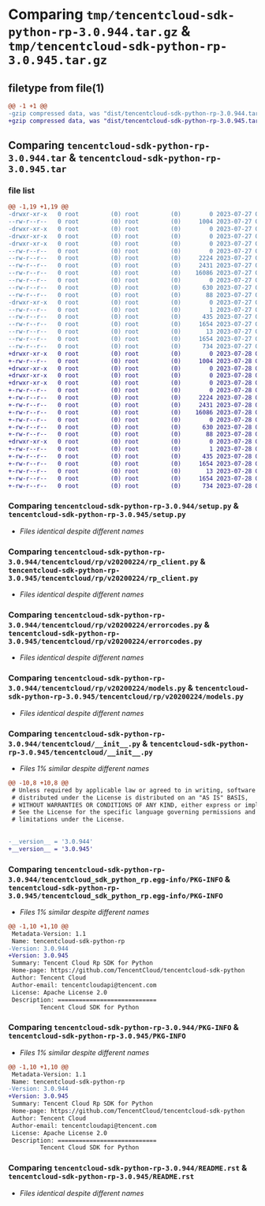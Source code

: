 # Comparing `tmp/tencentcloud-sdk-python-rp-3.0.944.tar.gz` & `tmp/tencentcloud-sdk-python-rp-3.0.945.tar.gz`

## filetype from file(1)

```diff
@@ -1 +1 @@
-gzip compressed data, was "dist/tencentcloud-sdk-python-rp-3.0.944.tar", last modified: Thu Jul 27 02:21:37 2023, max compression
+gzip compressed data, was "dist/tencentcloud-sdk-python-rp-3.0.945.tar", last modified: Fri Jul 28 00:33:56 2023, max compression
```

## Comparing `tencentcloud-sdk-python-rp-3.0.944.tar` & `tencentcloud-sdk-python-rp-3.0.945.tar`

### file list

```diff
@@ -1,19 +1,19 @@
-drwxr-xr-x   0 root         (0) root         (0)        0 2023-07-27 02:21:37.000000 tencentcloud-sdk-python-rp-3.0.944/
--rw-r--r--   0 root         (0) root         (0)     1004 2023-07-27 02:21:37.000000 tencentcloud-sdk-python-rp-3.0.944/setup.py
-drwxr-xr-x   0 root         (0) root         (0)        0 2023-07-27 02:21:37.000000 tencentcloud-sdk-python-rp-3.0.944/tencentcloud/
-drwxr-xr-x   0 root         (0) root         (0)        0 2023-07-27 02:21:37.000000 tencentcloud-sdk-python-rp-3.0.944/tencentcloud/rp/
-drwxr-xr-x   0 root         (0) root         (0)        0 2023-07-27 02:21:37.000000 tencentcloud-sdk-python-rp-3.0.944/tencentcloud/rp/v20200224/
--rw-r--r--   0 root         (0) root         (0)        0 2023-07-27 02:21:37.000000 tencentcloud-sdk-python-rp-3.0.944/tencentcloud/rp/v20200224/__init__.py
--rw-r--r--   0 root         (0) root         (0)     2224 2023-07-27 02:21:37.000000 tencentcloud-sdk-python-rp-3.0.944/tencentcloud/rp/v20200224/rp_client.py
--rw-r--r--   0 root         (0) root         (0)     2431 2023-07-27 02:21:37.000000 tencentcloud-sdk-python-rp-3.0.944/tencentcloud/rp/v20200224/errorcodes.py
--rw-r--r--   0 root         (0) root         (0)    16086 2023-07-27 02:21:37.000000 tencentcloud-sdk-python-rp-3.0.944/tencentcloud/rp/v20200224/models.py
--rw-r--r--   0 root         (0) root         (0)        0 2023-07-27 02:21:37.000000 tencentcloud-sdk-python-rp-3.0.944/tencentcloud/rp/__init__.py
--rw-r--r--   0 root         (0) root         (0)      630 2023-07-27 02:21:37.000000 tencentcloud-sdk-python-rp-3.0.944/tencentcloud/__init__.py
--rw-r--r--   0 root         (0) root         (0)       88 2023-07-27 02:21:37.000000 tencentcloud-sdk-python-rp-3.0.944/setup.cfg
-drwxr-xr-x   0 root         (0) root         (0)        0 2023-07-27 02:21:37.000000 tencentcloud-sdk-python-rp-3.0.944/tencentcloud_sdk_python_rp.egg-info/
--rw-r--r--   0 root         (0) root         (0)        1 2023-07-27 02:21:37.000000 tencentcloud-sdk-python-rp-3.0.944/tencentcloud_sdk_python_rp.egg-info/dependency_links.txt
--rw-r--r--   0 root         (0) root         (0)      435 2023-07-27 02:21:37.000000 tencentcloud-sdk-python-rp-3.0.944/tencentcloud_sdk_python_rp.egg-info/SOURCES.txt
--rw-r--r--   0 root         (0) root         (0)     1654 2023-07-27 02:21:37.000000 tencentcloud-sdk-python-rp-3.0.944/tencentcloud_sdk_python_rp.egg-info/PKG-INFO
--rw-r--r--   0 root         (0) root         (0)       13 2023-07-27 02:21:37.000000 tencentcloud-sdk-python-rp-3.0.944/tencentcloud_sdk_python_rp.egg-info/top_level.txt
--rw-r--r--   0 root         (0) root         (0)     1654 2023-07-27 02:21:37.000000 tencentcloud-sdk-python-rp-3.0.944/PKG-INFO
--rw-r--r--   0 root         (0) root         (0)      734 2023-07-27 02:21:37.000000 tencentcloud-sdk-python-rp-3.0.944/README.rst
+drwxr-xr-x   0 root         (0) root         (0)        0 2023-07-28 00:33:56.000000 tencentcloud-sdk-python-rp-3.0.945/
+-rw-r--r--   0 root         (0) root         (0)     1004 2023-07-28 00:33:56.000000 tencentcloud-sdk-python-rp-3.0.945/setup.py
+drwxr-xr-x   0 root         (0) root         (0)        0 2023-07-28 00:33:56.000000 tencentcloud-sdk-python-rp-3.0.945/tencentcloud/
+drwxr-xr-x   0 root         (0) root         (0)        0 2023-07-28 00:33:56.000000 tencentcloud-sdk-python-rp-3.0.945/tencentcloud/rp/
+drwxr-xr-x   0 root         (0) root         (0)        0 2023-07-28 00:33:56.000000 tencentcloud-sdk-python-rp-3.0.945/tencentcloud/rp/v20200224/
+-rw-r--r--   0 root         (0) root         (0)        0 2023-07-28 00:33:56.000000 tencentcloud-sdk-python-rp-3.0.945/tencentcloud/rp/v20200224/__init__.py
+-rw-r--r--   0 root         (0) root         (0)     2224 2023-07-28 00:33:56.000000 tencentcloud-sdk-python-rp-3.0.945/tencentcloud/rp/v20200224/rp_client.py
+-rw-r--r--   0 root         (0) root         (0)     2431 2023-07-28 00:33:56.000000 tencentcloud-sdk-python-rp-3.0.945/tencentcloud/rp/v20200224/errorcodes.py
+-rw-r--r--   0 root         (0) root         (0)    16086 2023-07-28 00:33:56.000000 tencentcloud-sdk-python-rp-3.0.945/tencentcloud/rp/v20200224/models.py
+-rw-r--r--   0 root         (0) root         (0)        0 2023-07-28 00:33:56.000000 tencentcloud-sdk-python-rp-3.0.945/tencentcloud/rp/__init__.py
+-rw-r--r--   0 root         (0) root         (0)      630 2023-07-28 00:33:56.000000 tencentcloud-sdk-python-rp-3.0.945/tencentcloud/__init__.py
+-rw-r--r--   0 root         (0) root         (0)       88 2023-07-28 00:33:56.000000 tencentcloud-sdk-python-rp-3.0.945/setup.cfg
+drwxr-xr-x   0 root         (0) root         (0)        0 2023-07-28 00:33:56.000000 tencentcloud-sdk-python-rp-3.0.945/tencentcloud_sdk_python_rp.egg-info/
+-rw-r--r--   0 root         (0) root         (0)        1 2023-07-28 00:33:56.000000 tencentcloud-sdk-python-rp-3.0.945/tencentcloud_sdk_python_rp.egg-info/dependency_links.txt
+-rw-r--r--   0 root         (0) root         (0)      435 2023-07-28 00:33:56.000000 tencentcloud-sdk-python-rp-3.0.945/tencentcloud_sdk_python_rp.egg-info/SOURCES.txt
+-rw-r--r--   0 root         (0) root         (0)     1654 2023-07-28 00:33:56.000000 tencentcloud-sdk-python-rp-3.0.945/tencentcloud_sdk_python_rp.egg-info/PKG-INFO
+-rw-r--r--   0 root         (0) root         (0)       13 2023-07-28 00:33:56.000000 tencentcloud-sdk-python-rp-3.0.945/tencentcloud_sdk_python_rp.egg-info/top_level.txt
+-rw-r--r--   0 root         (0) root         (0)     1654 2023-07-28 00:33:56.000000 tencentcloud-sdk-python-rp-3.0.945/PKG-INFO
+-rw-r--r--   0 root         (0) root         (0)      734 2023-07-28 00:33:56.000000 tencentcloud-sdk-python-rp-3.0.945/README.rst
```

### Comparing `tencentcloud-sdk-python-rp-3.0.944/setup.py` & `tencentcloud-sdk-python-rp-3.0.945/setup.py`

 * *Files identical despite different names*

### Comparing `tencentcloud-sdk-python-rp-3.0.944/tencentcloud/rp/v20200224/rp_client.py` & `tencentcloud-sdk-python-rp-3.0.945/tencentcloud/rp/v20200224/rp_client.py`

 * *Files identical despite different names*

### Comparing `tencentcloud-sdk-python-rp-3.0.944/tencentcloud/rp/v20200224/errorcodes.py` & `tencentcloud-sdk-python-rp-3.0.945/tencentcloud/rp/v20200224/errorcodes.py`

 * *Files identical despite different names*

### Comparing `tencentcloud-sdk-python-rp-3.0.944/tencentcloud/rp/v20200224/models.py` & `tencentcloud-sdk-python-rp-3.0.945/tencentcloud/rp/v20200224/models.py`

 * *Files identical despite different names*

### Comparing `tencentcloud-sdk-python-rp-3.0.944/tencentcloud/__init__.py` & `tencentcloud-sdk-python-rp-3.0.945/tencentcloud/__init__.py`

 * *Files 1% similar despite different names*

```diff
@@ -10,8 +10,8 @@
 # Unless required by applicable law or agreed to in writing, software
 # distributed under the License is distributed on an "AS IS" BASIS,
 # WITHOUT WARRANTIES OR CONDITIONS OF ANY KIND, either express or implied.
 # See the License for the specific language governing permissions and
 # limitations under the License.
 
 
-__version__ = '3.0.944'
+__version__ = '3.0.945'
```

### Comparing `tencentcloud-sdk-python-rp-3.0.944/tencentcloud_sdk_python_rp.egg-info/PKG-INFO` & `tencentcloud-sdk-python-rp-3.0.945/tencentcloud_sdk_python_rp.egg-info/PKG-INFO`

 * *Files 1% similar despite different names*

```diff
@@ -1,10 +1,10 @@
 Metadata-Version: 1.1
 Name: tencentcloud-sdk-python-rp
-Version: 3.0.944
+Version: 3.0.945
 Summary: Tencent Cloud Rp SDK for Python
 Home-page: https://github.com/TencentCloud/tencentcloud-sdk-python
 Author: Tencent Cloud
 Author-email: tencentcloudapi@tencent.com
 License: Apache License 2.0
 Description: ============================
         Tencent Cloud SDK for Python
```

### Comparing `tencentcloud-sdk-python-rp-3.0.944/PKG-INFO` & `tencentcloud-sdk-python-rp-3.0.945/PKG-INFO`

 * *Files 1% similar despite different names*

```diff
@@ -1,10 +1,10 @@
 Metadata-Version: 1.1
 Name: tencentcloud-sdk-python-rp
-Version: 3.0.944
+Version: 3.0.945
 Summary: Tencent Cloud Rp SDK for Python
 Home-page: https://github.com/TencentCloud/tencentcloud-sdk-python
 Author: Tencent Cloud
 Author-email: tencentcloudapi@tencent.com
 License: Apache License 2.0
 Description: ============================
         Tencent Cloud SDK for Python
```

### Comparing `tencentcloud-sdk-python-rp-3.0.944/README.rst` & `tencentcloud-sdk-python-rp-3.0.945/README.rst`

 * *Files identical despite different names*

